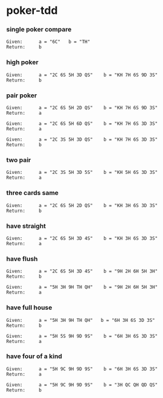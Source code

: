 # poker-tdd

### single poker compare
```
Given:      a = "6C"   b = "TH"
Return:     b
```
### high poker
```
Given:      a = "2C 6S 5H 3D QS"    b = "KH 7H 6S 9D 3S"
Return:     b
```

### pair poker
``` 一个有对子，一个没对子
Given:      a = "2C 6S 5H 2D QS"    b = "KH 7H 6S 9D 3S"
Return:     a
```
``` 两个都是对子
Given:      a = "2C 6S 5H 6D QS"    b = "KH 7H 6S 3D 3S"
Return:     a
```
``` 两个都是对子且对子一样
Given:      a = "2C 3S 5H 3D QS"    b = "KH 7H 6S 3D 3S"
Return:     b
```

### two pair
``` 有两个对子
Given:      a = "2C 3S 5H 3D 5S"    b = "KH 5H 6S 3D 3S"
Return:     a
```

### three cards same
``` 三张牌一样 VS 一个对子
Given:      a = "2C 6S 5H 2D QS"    b = "KH 3H 6S 3D 3S"
Return:     b
```

### have straight
``` 有顺子
Given:      a = "2C 6S 5H 3D 4S"    b = "KH 3H 6S 3D 3S"
Return:     a
```

### have flush
``` 同花色
Given:      a = "2C 6S 5H 3D 4S"    b = "9H 2H 6H 5H 3H"
Return:     b
```
``` 同花色
Given:      a = "5H 3H 9H TH QH"    b = "9H 2H 6H 5H 3H"
Return:     a
```

### have full house
``` 三个相同，一个对子
Given:      a = "5H 3H 9H TH QH"   b = "6H 3H 6S 3D 3S"
Return:     b
```
``` 三个相同，一个对子
Given:      a = "5H 5S 9H 9D 9S"    b = "6H 3H 6S 3D 3S"
Return:     a
```

### have four of a kind
``` 四个相同的
Given:      a = "5H 9C 9H 9D 9S"    b = "6H 3H 6S 3D 3S"
Return:     a
```
``` 四个相同的
Given:      a = "5H 9C 9H 9D 9S"    b = "3H QC QH QD QS"
Return:     b
```


